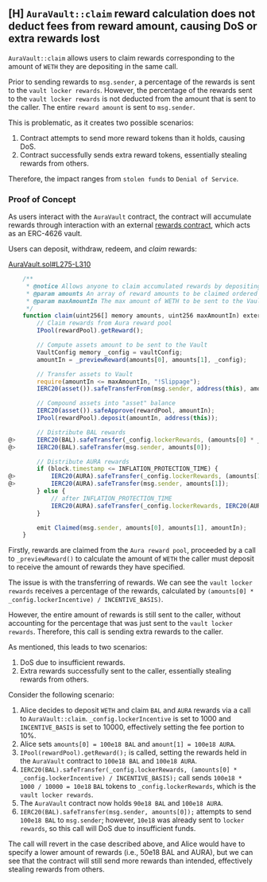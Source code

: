 ## [H] `AuraVault::claim` reward calculation does not deduct fees from reward amount, causing DoS or extra rewards lost

`AuraVault::claim` allows users to claim rewards corresponding to the amount of `WETH` they are depositing in the same call.

Prior to sending rewards to `msg.sender`, a percentage of the rewards is sent to the `vault locker rewards`. However, the percentage of the rewards sent to the `vault locker rewards` is not deducted from the amount that is sent to the caller. The entire `reward amount` is sent to `msg.sender`.

This is problematic, as it creates two possible scenarios:

1. Contract attempts to send more reward tokens than it holds, causing DoS.
2. Contract successfully sends extra reward tokens, essentially stealing rewards from others.

Therefore, the impact ranges from `stolen funds` to `Denial of Service`.

### Proof of Concept

As users interact with the `AuraVault` contract, the contract will accumulate rewards through interaction with an external [rewards contract](https://etherscan.io/address/0x2a14db8d09db0542f6a371c0cb308a768227d67d#code), which acts as an ERC-4626 vault.

Users can deposit, withdraw, redeem, and *claim* rewards:

[AuraVault.sol#L275-L310](relative_path_091409:src/vendor/AuraVault.sol#L275-L310)

```javascript
    /**
     * @notice Allows anyone to claim accumulated rewards by depositing WETH instead
     * @param amounts An array of reward amounts to be claimed ordered as [rewardToken, secondaryRewardToken]
     * @param maxAmountIn The max amount of WETH to be sent to the Vault
     */
    function claim(uint256[] memory amounts, uint256 maxAmountIn) external returns (uint256 amountIn) {
        // Claim rewards from Aura reward pool
        IPool(rewardPool).getReward();

        // Compute assets amount to be sent to the Vault
        VaultConfig memory _config = vaultConfig;
        amountIn = _previewReward(amounts[0], amounts[1], _config);

        // Transfer assets to Vault
        require(amountIn <= maxAmountIn, "!Slippage");
        IERC20(asset()).safeTransferFrom(msg.sender, address(this), amountIn);

        // Compound assets into "asset" balance
        IERC20(asset()).safeApprove(rewardPool, amountIn);
        IPool(rewardPool).deposit(amountIn, address(this));

        // Distribute BAL rewards
@>      IERC20(BAL).safeTransfer(_config.lockerRewards, (amounts[0] * _config.lockerIncentive) / INCENTIVE_BASIS);
@>      IERC20(BAL).safeTransfer(msg.sender, amounts[0]);

        // Distribute AURA rewards
        if (block.timestamp <= INFLATION_PROTECTION_TIME) {
@>          IERC20(AURA).safeTransfer(_config.lockerRewards, (amounts[1] * _config.lockerIncentive) / INCENTIVE_BASIS);
@>          IERC20(AURA).safeTransfer(msg.sender, amounts[1]);
        } else {
            // after INFLATION_PROTECTION_TIME
            IERC20(AURA).safeTransfer(_config.lockerRewards, IERC20(AURA).balanceOf(address(this)));
        }

        emit Claimed(msg.sender, amounts[0], amounts[1], amountIn);
    }
```

Firstly, rewards are claimed from the `Aura reward pool`, proceeded by a call to `_previewReward()` to calculate the amount of `WETH` the caller must deposit to receive the amount of rewards they have specified.

The issue is with the transferring of rewards. We can see the `vault locker rewards` receives a percentage of the rewards, calculated by `(amounts[0] * _config.lockerIncentive) / INCENTIVE_BASIS)`.

However, the entire amount of rewards is still sent to the caller, without accounting for the percentage that was just sent to the `vault locker rewards`. Therefore, this call is sending extra rewards to the caller.

As mentioned, this leads to two scenarios:

1. DoS due to insufficient rewards.
2. Extra rewards successfully sent to the caller, essentially stealing rewards from others.

Consider the following scenario:

1. Alice decides to deposit `WETH` and claim `BAL` and `AURA` rewards via a call to `AuraVault::claim`. `_config.lockerIncentive` is set to 1000 and `INCENTIVE_BASIS` is set to 10000, effectively setting the fee portion to 10%.
2. Alice sets `amounts[0] = 100e18 BAL` and `amount[1] = 100e18 AURA`.
3. `IPool(rewardPool).getReward();` is called, setting the rewards held in the `AuraVault` contract to `100e18 BAL` and `100e18 AURA`.
4. `IERC20(BAL).safeTransfer(_config.lockerRewards, (amounts[0] * _config.lockerIncentive) / INCENTIVE_BASIS);` call sends `100e18 * 1000 / 10000 = 10e18` `BAL` tokens to `_config.lockerRewards`, which is the `vault locker rewards`.
5. The `AuraVault` contract now holds `90e18 BAL` and `100e18 AURA`.
6. `IERC20(BAL).safeTransfer(msg.sender, amounts[0]);` attempts to send `100e18 BAL` to `msg.sender`; however, `10e18` was already sent to `locker rewards`, so this call will DoS due to insufficient funds.

The call will revert in the case described above, and Alice would have to specify a lower amount of rewards (i.e., 50e18 BAL and AURA), but we can see that the contract will still send more rewards than intended, effectively stealing rewards from others.



